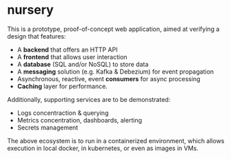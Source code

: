 # nursery

This is a prototype, proof-of-concept web application, 
aimed at verifying a design that features:

* A **backend** that offers an HTTP API
* A **frontend** that allows user interaction
* A **database** (SQL and/or NoSQL) to store data
* A **messaging** solution (e.g. Kafka & Debezium) for event propagation
* Asynchronous, reactive, event **consumers** for async processing
* **Caching** layer for performance.

Additionally, supporting services are to be demonstrated:

* Logs concentraction & querying
* Metrics concentration, dashboards, alerting
* Secrets management

The above ecosystem is to run in a containerized 
environment, which allows execution in local docker,
in kubernetes, or even as images in VMs.

